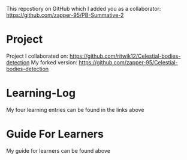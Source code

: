 
This repostiory on GitHub which I added you as a collaborator: https://github.com/zapper-95/PB-Summative-2

# Project
Project I collaborated on: https://github.com/ritwik12/Celestial-bodies-detection
My forked version: https://github.com/zapper-95/Celestial-bodies-detection

# Learning-Log
My four learning entries can be found in the links above

# Guide For Learners
My guide for learners can be found above

